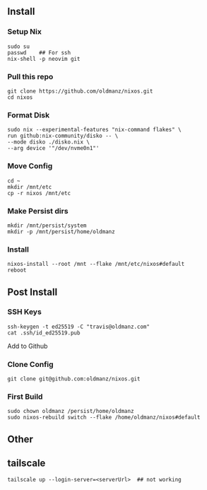 ## Install

### Setup Nix 
```
sudo su
passwd    ## For ssh
nix-shell -p neovim git
```

### Pull this repo
```
git clone https://github.com/oldmanz/nixos.git
cd nixos
```

### Format Disk
```
sudo nix --experimental-features "nix-command flakes" \
run github:nix-community/disko -- \
--mode disko ./disko.nix \
--arg device '"/dev/nvme0n1"'
```

### Move Config
```
cd ~
mkdir /mnt/etc
cp -r nixos /mnt/etc
```

### Make Persist dirs
```
mkdir /mnt/persist/system
mkdir -p /mnt/persist/home/oldmanz
```

### Install
```
nixos-install --root /mnt --flake /mnt/etc/nixos#default
reboot
```


## Post Install

### SSH Keys
```
ssh-keygen -t ed25519 -C "travis@oldmanz.com"
cat .ssh/id_ed25519.pub
```
Add to Github

### Clone Config
```
git clone git@github.com:oldmanz/nixos.git
```

### First Build
```
sudo chown oldmanz /persist/home/oldmanz
sudo nixos-rebuild switch --flake /home/oldmanz/nixos#default
```


## Other

## tailscale
```
tailscale up --login-server=<serverUrl>  ## not working 
```




